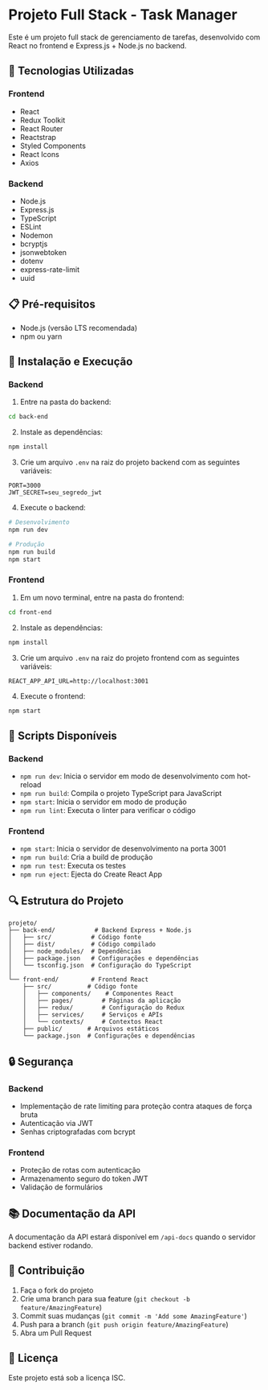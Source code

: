 # Projeto Full Stack - Task Manager

Este é um projeto full stack de gerenciamento de tarefas, desenvolvido com React no frontend e Express.js + Node.js no backend.

## 🚀 Tecnologias Utilizadas

### Frontend
- React
- Redux Toolkit
- React Router
- Reactstrap
- Styled Components
- React Icons
- Axios

### Backend
- Node.js
- Express.js
- TypeScript
- ESLint
- Nodemon
- bcryptjs
- jsonwebtoken
- dotenv
- express-rate-limit
- uuid

## 📋 Pré-requisitos

- Node.js (versão LTS recomendada)
- npm ou yarn

## 🔧 Instalação e Execução

### Backend

1. Entre na pasta do backend:
```bash
cd back-end
```

2. Instale as dependências:
```bash
npm install
```

3. Crie um arquivo `.env` na raiz do projeto backend com as seguintes variáveis:
```env
PORT=3000
JWT_SECRET=seu_segredo_jwt
```

4. Execute o backend:
```bash
# Desenvolvimento
npm run dev

# Produção
npm run build
npm start
```

### Frontend

1. Em um novo terminal, entre na pasta do frontend:
```bash
cd front-end
```

2. Instale as dependências:
```bash
npm install
```

3. Crie um arquivo `.env` na raiz do projeto frontend com as seguintes variáveis:
```env
REACT_APP_API_URL=http://localhost:3001
```

4. Execute o frontend:
```bash
npm start
```

## 📝 Scripts Disponíveis

### Backend
- `npm run dev`: Inicia o servidor em modo de desenvolvimento com hot-reload
- `npm run build`: Compila o projeto TypeScript para JavaScript
- `npm start`: Inicia o servidor em modo de produção
- `npm run lint`: Executa o linter para verificar o código

### Frontend
- `npm start`: Inicia o servidor de desenvolvimento na porta 3001
- `npm run build`: Cria a build de produção
- `npm run test`: Executa os testes
- `npm run eject`: Ejecta do Create React App

## 🔍 Estrutura do Projeto

```
projeto/
├── back-end/           # Backend Express + Node.js
│   ├── src/           # Código fonte
│   ├── dist/          # Código compilado
│   ├── node_modules/  # Dependências
│   ├── package.json   # Configurações e dependências
│   └── tsconfig.json  # Configuração do TypeScript
│
└── front-end/         # Frontend React
    ├── src/          # Código fonte
    │   ├── components/    # Componentes React
    │   ├── pages/        # Páginas da aplicação
    │   ├── redux/        # Configuração do Redux
    │   ├── services/     # Serviços e APIs
    │   └── contexts/     # Contextos React
    ├── public/       # Arquivos estáticos
    └── package.json  # Configurações e dependências
```

## 🔒 Segurança

### Backend
- Implementação de rate limiting para proteção contra ataques de força bruta
- Autenticação via JWT
- Senhas criptografadas com bcrypt

### Frontend
- Proteção de rotas com autenticação
- Armazenamento seguro do token JWT
- Validação de formulários

## 📚 Documentação da API

A documentação da API estará disponível em `/api-docs` quando o servidor backend estiver rodando.

## 🤝 Contribuição

1. Faça o fork do projeto
2. Crie uma branch para sua feature (`git checkout -b feature/AmazingFeature`)
3. Commit suas mudanças (`git commit -m 'Add some AmazingFeature'`)
4. Push para a branch (`git push origin feature/AmazingFeature`)
5. Abra um Pull Request

## 📄 Licença

Este projeto está sob a licença ISC.